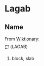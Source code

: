 Lagab
=====

Name
----
From [Wiktionary](https://en.wiktionary.org/wiki/%F0%92%86%B8#Sumerian):  
𒆸 (LAGAB)

1. block, slab
